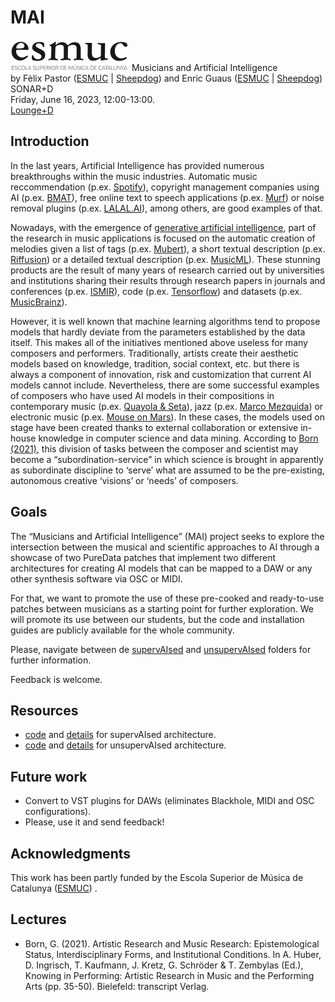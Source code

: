 # MAI
![esmuc.png](./esmuc.png)
Musicians and Artificial Intelligence  
by Fèlix Pastor ([ESMUC](https://www.esmuc.cat/) | [Sheepdog](http://sheepdog.es/)) and Enric Guaus ([ESMUC](https://www.esmuc.cat/) | [Sheepdog](http://sheepdog.es/))  
SONAR+D  
Friday, June 16, 2023, 12:00-13:00.  
[Lounge+D](https://sonar.es/en/activity/lounged-viernes)

## Introduction
In the last years, Artificial Intelligence has provided numerous breakthroughs within the music industries.  Automatic music reccommendation (p.ex. [Spotify](https://open.spotify.com/?)), copyright management companies using AI (p.ex. [BMAT](https://www.bmat.com/)), free online text to speech applications (p.ex. [Murf](https://murf.ai/)) or noise removal plugins (p.ex. [LALAL.AI](https://www.lalal.ai/voice-cleaner/)), among others, are good examples of that. 

Nowadays, with the emergence of [generative artificial intelligence](https://en.wikipedia.org/wiki/Generative_artificial_intelligence), part of the research in music applications is focused on the automatic creation of melodies given a list of tags (p.ex. [Mubert](https://mubert.com/)), a short textual description (p.ex. [Riffusion](https://www.riffusion.com/)) or a detailed textual description (p.ex. [MusicML](https://google-research.github.io/seanet/musiclm/examples/)). These stunning products are the result of many years of research carried out by universities and institutions sharing their results through research papers in journals and conferences (p.ex. [ISMIR](https://www.ismir.net/)), code (p.ex. [Tensorflow](https://www.tensorflow.org/)) and datasets (p.ex. [MusicBrainz](https://musicbrainz.org/)).  

However, it is well known that machine learning algorithms tend to propose models that hardly deviate from the parameters established by the data itself. This makes all of the initiatives mentioned above useless for many composers and performers. Traditionally, artists create their aesthetic models based on knowledge, tradition, social context, etc. but there is always a component of innovation, risk and customization that current AI models cannot include. Nevertheless, there are some successful examples of composers who have used AI models in their compositions in contemporary music (p.ex. [Quayola & Seta](https://www.youtube.com/watch?v=WzfBkArrN28)), jazz (p.ex. [Marco Mezquida](https://www.youtube.com/watch?v=dHh4vP5T6VM)) or electronic music (p.ex. [Mouse on Mars](https://www.youtube.com/watch?v=F7WlJTO9-Kg)). In these cases, the models used on stage have been created thanks to external collaboration or extensive in-house knowledge in computer science and data mining. According to [Born (2021)](#lectures), this division of tasks between the composer and scientist may become a “subordination-service” in which science is brought in apparently as subordinate discipline to ‘serve’ what are assumed to be the pre-existing, autonomous creative ‘visions’ or ‘needs’ of composers.

## Goals

The “Musicians and Artificial Intelligence” (MAI) project seeks to explore the intersection between the musical and scientific approaches to AI through a showcase of two PureData patches that implement two different architectures for creating AI models that can be mapped to a DAW or any other synthesis software via OSC or MIDI.

For that, we want to promote the use of these pre-cooked and ready-to-use patches between musicians as a starting point for further exploration. We will promote its use between our students, but the code and installation guides are publicly available for the whole community.

Please, navigate between de [supervAIsed](/supervAIsed) and [unsupervAIsed](/unsupervAIsed) folders for further information.

Feedback is welcome.

## Resources

* [code](/supervAIsed/puredata) and [details](/supervAIsed) for supervAIsed architecture.
* [code](/unsupervAIsed/puredata) and [details](/unsupervAIsed) for unsupervAIsed architecture.

## Future work

* Convert to VST plugins for DAWs (eliminates Blackhole, MIDI and OSC configurations).
* Please, use it and send feedback!

## Acknowledgments 

This work has been partly funded by the Escola Superior de Música de Catalunya ([ESMUC](https://www.esmuc.cat/)) .

## Lectures

* Born, G. (2021). Artistic Research and Music Research: Epistemological Status, Interdisciplinary Forms, and Institutional Conditions. In A. Huber, D. Ingrisch, T. Kaufmann, J. Kretz, G. Schröder & T. Zembylas (Ed.), Knowing in Performing: Artistic Research in Music and the Performing Arts (pp. 35-50). Bielefeld: transcript Verlag. 
